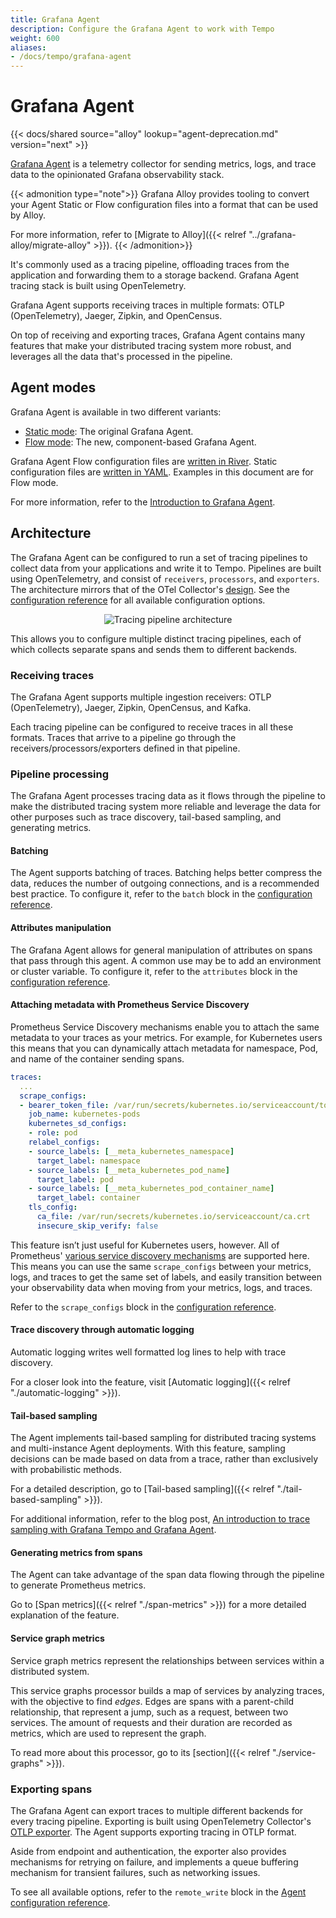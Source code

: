```yaml
---
title: Grafana Agent
description: Configure the Grafana Agent to work with Tempo
weight: 600
aliases:
- /docs/tempo/grafana-agent
---
```


# Grafana Agent

{{< docs/shared source="alloy" lookup="agent-deprecation.md" version="next" >}}

[Grafana Agent](https://github.com/grafana/agent) is a telemetry
collector for sending metrics, logs, and trace data to the opinionated
Grafana observability stack.

{{< admonition type="note">}}
Grafana Alloy provides tooling to convert your Agent Static or Flow configuration files into a format that can be used by Alloy.

For more information, refer to [Migrate to Alloy]({{< relref "../grafana-alloy/migrate-alloy" >}}).
{{< /admonition>}}

It's commonly used as a tracing pipeline, offloading traces from the
application and forwarding them to a storage backend.
Grafana Agent tracing stack is built using OpenTelemetry.

Grafana Agent supports receiving traces in multiple formats:
OTLP (OpenTelemetry), Jaeger, Zipkin, and OpenCensus.

On top of receiving and exporting traces, Grafana Agent contains many
features that make your distributed tracing system more robust, and
leverages all the data that's processed in the pipeline.

## Agent modes

Grafana Agent is available in two different variants:

* [Static mode](/docs/agent/latest/static): The original Grafana Agent.
* [Flow mode](/docs/agent/latest/flow): The new, component-based Grafana Agent.

Grafana Agent Flow configuration files are [written in River](/docs/agent/latest/flow/concepts/config-language/).
Static configuration files are [written in YAML](/docs/agent/latest/static/configuration/).
Examples in this document are for Flow mode.

For more information, refer to the [Introduction to Grafana Agent](/docs/agent/latest/about/).

## Architecture

The Grafana Agent can be configured to run a set of tracing pipelines to collect data from your applications and write it to Tempo.
Pipelines are built using OpenTelemetry,
and consist of `receivers`, `processors`, and `exporters`.
The architecture mirrors that of the OTel Collector's [design](https://github.com/open-telemetry/opentelemetry-collector/blob/846b971758c92b833a9efaf742ec5b3e2fbd0c89/docs/design.md).
See the [configuration reference](/agent/latest/static/configuration/traces-config/) for all available configuration options.

<p align="center"><img src="https://raw.githubusercontent.com/open-telemetry/opentelemetry-collector/846b971758c92b833a9efaf742ec5b3e2fbd0c89/docs/images/design-pipelines.png" alt="Tracing pipeline architecture"></p>

This allows you to configure multiple distinct tracing
pipelines, each of which collects separate spans and sends them to different
backends.

### Receiving traces
<!-- vale Grafana.Parentheses = NO -->
The Grafana Agent supports multiple ingestion receivers:
OTLP (OpenTelemetry), Jaeger, Zipkin, OpenCensus, and Kafka.
<!-- vale Grafana.Parentheses = YES -->

Each tracing pipeline can be configured to receive traces in all these formats.
Traces that arrive to a pipeline go through the receivers/processors/exporters defined in that pipeline.

### Pipeline processing

The Grafana Agent processes tracing data as it flows through the pipeline to make the distributed tracing system more reliable and leverage the data for other purposes such as trace discovery, tail-based sampling, and generating metrics.

#### Batching

The Agent supports batching of traces.
Batching helps better compress the data, reduces the number of outgoing connections, and is a recommended best practice.
To configure it, refer to the `batch` block in the [configuration reference](/docs/agent/latest/configuration/traces-config).

#### Attributes manipulation

The Grafana Agent allows for general manipulation of attributes on spans that pass through this agent.
A common use may be to add an environment or cluster variable.
To configure it, refer to the `attributes` block in the [configuration reference](/docs/agent/latest/configuration/traces-config).

#### Attaching metadata with Prometheus Service Discovery

Prometheus Service Discovery mechanisms enable you to attach the same metadata to your traces as your metrics.
For example, for Kubernetes users this means that you can dynamically attach metadata for namespace, Pod, and name of the container sending spans.

```yaml
traces:
  ...
  scrape_configs:
  - bearer_token_file: /var/run/secrets/kubernetes.io/serviceaccount/token
    job_name: kubernetes-pods
    kubernetes_sd_configs:
    - role: pod
    relabel_configs:
    - source_labels: [__meta_kubernetes_namespace]
      target_label: namespace
    - source_labels: [__meta_kubernetes_pod_name]
      target_label: pod
    - source_labels: [__meta_kubernetes_pod_container_name]
      target_label: container
    tls_config:
      ca_file: /var/run/secrets/kubernetes.io/serviceaccount/ca.crt
      insecure_skip_verify: false
```

This feature isn’t just useful for Kubernetes users, however.
All of Prometheus' [various service discovery mechanisms](https://prometheus.io/docs/prometheus/latest/configuration/configuration/#configuration-file) are supported here.
This means you can use the same `scrape_configs` between your metrics, logs, and traces to get the same set of labels,
and easily transition between your observability data when moving from your metrics, logs, and traces.

Refer to the `scrape_configs` block in the [configuration reference](/docs/agent/latest/configuration/traces-config).

#### Trace discovery through automatic logging

Automatic logging writes well formatted log lines to help with trace discovery.

For a closer look into the feature, visit [Automatic logging]({{< relref "./automatic-logging" >}}).

#### Tail-based sampling

The Agent implements tail-based sampling for distributed tracing systems and multi-instance Agent deployments.
With this feature, sampling decisions can be made based on data from a trace, rather than exclusively with probabilistic methods.

For a detailed description, go to [Tail-based sampling]({{< relref "./tail-based-sampling" >}}).

For additional information, refer to the blog post, [An introduction to trace sampling with Grafana Tempo and Grafana Agent](/blog/2022/05/11/an-introduction-to-trace-sampling-with-grafana-tempo-and-grafana-agent).

#### Generating metrics from spans

The Agent can take advantage of the span data flowing through the pipeline to generate Prometheus metrics.

Go to [Span metrics]({{< relref "./span-metrics" >}}) for a more detailed explanation of the feature.

#### Service graph metrics

Service graph metrics represent the relationships between services within a distributed system.

This service graphs processor builds a map of services by analyzing traces, with the objective to find _edges_.
Edges are spans with a parent-child relationship, that represent a jump, such as a request, between two services.
The amount of requests and their duration are recorded as metrics, which are used to represent the graph.

To read more about this processor, go to its [section]({{< relref "./service-graphs" >}}).

### Exporting spans

The Grafana Agent can export traces to multiple different backends for every tracing pipeline.
Exporting is built using OpenTelemetry Collector's [OTLP exporter](https://github.com/open-telemetry/opentelemetry-collector/blob/846b971758c92b833a9efaf742ec5b3e2fbd0c89/exporter/otlpexporter/README.md).
The Agent supports exporting tracing in OTLP format.

Aside from endpoint and authentication, the exporter also provides mechanisms for retrying on failure,
and implements a queue buffering mechanism for transient failures, such as networking issues.

To see all available options,
refer to the `remote_write` block in the [Agent configuration reference](/docs/agent/latest/configuration/traces-config).
